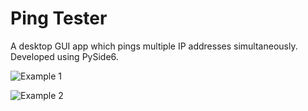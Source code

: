# Ping Tester
A desktop GUI app which pings multiple IP addresses simultaneously. Developed using PySide6.

![Example 1](https://user-images.githubusercontent.com/106868833/225628034-f905c108-403f-449c-8468-0cfbbdd9975f.png)

![Example 2](https://user-images.githubusercontent.com/106868833/225628102-9a6f9fec-0936-4941-aacd-46f30e1c7991.png)
